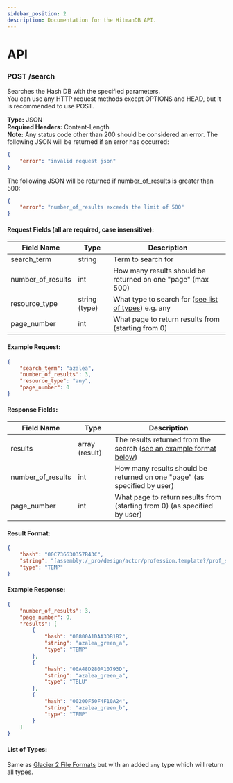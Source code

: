 ```yaml
---
sidebar_position: 2
description: Documentation for the HitmanDB API.
---
```


# API

### <span class="badge badge--primary">POST</span> /search

Searches the Hash DB with the specified parameters.  
You can use any HTTP request methods except OPTIONS and HEAD, but it is recommended to use POST.

**Type:** JSON  
**Required Headers:** Content-Length  
**Note:** Any status code other than 200 should be considered an error. The following JSON will be returned if an error has occurred:

```json
{
    "error": "invalid request json"
}
```

The following JSON will be returned if number_of_results is greater than 500:

```json
{
    "error": "number_of_results exceeds the limit of 500"
}
```

#### Request Fields (all are required, case insensitive):

| Field Name        | Type          | Description                                                            |
| ----------------- | ------------- | ---------------------------------------------------------------------- |
| search_term       | string        | Term to search for                                                     |
| number_of_results | int           | How many results should be returned on one "page" (max 500)            |
| resource_type     | string (type) | What type to search for ([see list of types](#list-of-types)) e.g. any |
| page_number       | int           | What page to return results from (starting from 0)                     |

#### Example Request:

```json
{
    "search_term": "azalea",
    "number_of_results": 3,
    "resource_type": "any",
    "page_number": 0
}
```

#### Response Fields:

| Field Name        | Type           | Description                                                                          |
| ----------------- | -------------- | ------------------------------------------------------------------------------------ |
| results           | array (result) | The results returned from the search ([see an example format below](#result-format)) |
| number_of_results | int            | How many results should be returned on one "page" (as specified by user)             |
| page_number       | int            | What page to return results from (starting from 0) (as specified by user)            |

#### Result Format:

```json
{
    "hash": "00C736630357B43C",
    "string": "[assembly:/_pro/design/actor/profession.template?/prof_sapienza_civilian_nakedguy.entitytemplate].pc_entitytype",
    "type": "TEMP"
}
```

#### Example Response:

```json
{
    "number_of_results": 3,
    "page_number": 0,
    "results": [
        {
            "hash": "00800A1DAA3DB1B2",
            "string": "azalea_green_a",
            "type": "TEMP"
        },
        {
            "hash": "00A48D280A10793D",
            "string": "azalea_green_a",
            "type": "TBLU"
        },
        {
            "hash": "00200F50F4F10A24",
            "string": "azalea_green_b",
            "type": "TEMP"
        }
    ]
}
```

#### List of Types:

Same as [Glacier 2 File Formats](../glacier2/fileformats.md) but with an added `any` type which will return all types.
